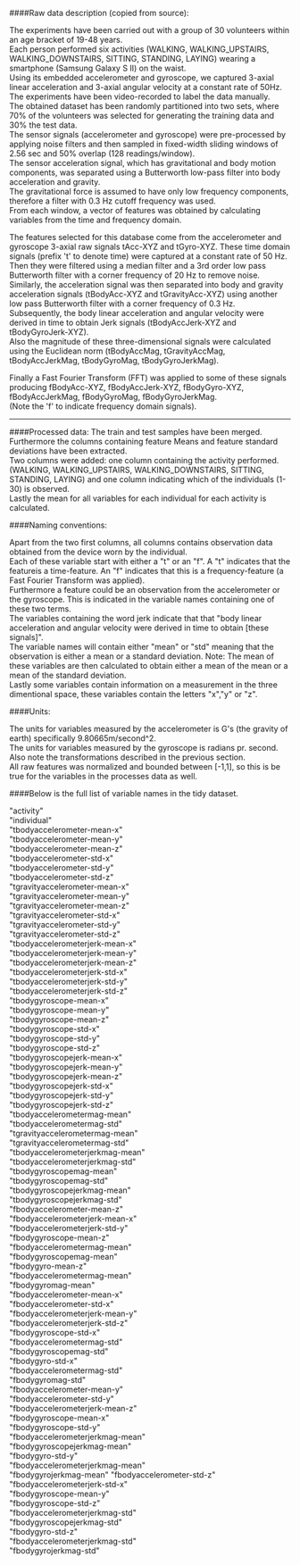 ####Raw data description (copied from source):

The experiments have been carried out with a group of 30 volunteers within an age bracket of 19-48 years.  
Each person performed six activities (WALKING, WALKING_UPSTAIRS, WALKING_DOWNSTAIRS, SITTING, STANDING, LAYING) wearing a smartphone (Samsung Galaxy S II) on the waist.  
Using its embedded accelerometer and gyroscope, we captured 3-axial linear acceleration and 3-axial angular velocity at a constant rate of 50Hz.  
The experiments have been video-recorded to label the data manually.  
The obtained dataset has been randomly partitioned into two sets, where 70% of the volunteers was selected for generating the training data and 30% the test data.  
The sensor signals (accelerometer and gyroscope) were pre-processed by applying noise filters and then sampled in fixed-width sliding windows of 2.56 sec and 50% overlap (128 readings/window).  
The sensor acceleration signal, which has gravitational and body motion components, was separated using a Butterworth low-pass filter into body acceleration and gravity.  
The gravitational force is assumed to have only low frequency components, therefore a filter with 0.3 Hz cutoff frequency was used.  
From each window, a vector of features was obtained by calculating variables from the time and frequency domain.  


The features selected for this database come from the accelerometer and gyroscope 3-axial raw signals tAcc-XYZ and tGyro-XYZ. 
These time domain signals (prefix 't' to denote time) were captured at a constant rate of 50 Hz. 
Then they were filtered using a median filter and a 3rd order low pass Butterworth filter with a corner frequency of 20 Hz to remove noise.  
Similarly, the acceleration signal was then separated into body and gravity acceleration signals (tBodyAcc-XYZ and tGravityAcc-XYZ) using another low pass Butterworth filter with a corner frequency of 0.3 Hz.  
Subsequently, the body linear acceleration and angular velocity were derived in time to obtain Jerk signals (tBodyAccJerk-XYZ and tBodyGyroJerk-XYZ).  
Also the magnitude of these three-dimensional signals were calculated using the Euclidean norm (tBodyAccMag, tGravityAccMag, tBodyAccJerkMag, tBodyGyroMag, tBodyGyroJerkMag).  

Finally a Fast Fourier Transform (FFT) was applied to some of these signals producing fBodyAcc-XYZ, fBodyAccJerk-XYZ, fBodyGyro-XYZ, fBodyAccJerkMag, fBodyGyroMag, fBodyGyroJerkMag.  
(Note the 'f' to indicate frequency domain signals).  

---------

####Processed data:
The train and test samples have been merged.  
Furthermore the columns containing feature Means and feature standard deviations have been extracted.  
Two columns were added: one column containing the activity performed. (WALKING, WALKING_UPSTAIRS, WALKING_DOWNSTAIRS, SITTING, STANDING, LAYING) and one column indicating which of the individuals (1-30) is observed.  
Lastly the mean for all variables for each individual for each activity is calculated.


####Naming conventions:  

Apart from the two first columns, all columns contains observation data obtained from the device worn by the individual.  
Each of these variable start with either a "t" or an "f". A "t" indicates that the featureis a time-feature. An "f" indicates that this is a frequency-feature (a Fast Fourier Transform was applied).   
Furthermore a feature could be an observation from the accelerometer or the gyroscope. This is indicated in the variable names containing one of these two terms.  
The variables containing the word jerk indicate that that "body linear acceleration and angular velocity were derived in time to obtain [these signals]".  
The variable names will contain either "mean" or "std" meaning that the observation is either a mean or a standard deviation. Note: The mean of these variables are then calculated to obtain either a mean of the mean or a mean of the standard deviation.  
Lastly some variables contain information on a measurement in the three dimentional space, these variables contain the letters "x","y" or "z".  

####Units:  

The units for variables measured by the accelerometer is G's (the gravity of earth) specifically 9.80665m/second^2.  
The units for variables measured by the gyroscope is radians pr. second.  
Also note the transformations described in the previous section.  
All raw features was normalized and bounded between  [-1,1], so this is be true for the variables in the processes data as well.  



####Below is the full list of variable names in the tidy dataset.  


"activity"  
 "individual"  
 "tbodyaccelerometer-mean-x"  
 "tbodyaccelerometer-mean-y"     
 "tbodyaccelerometer-mean-z"  
 "tbodyaccelerometer-std-x"  
 "tbodyaccelerometer-std-y"  
 "tbodyaccelerometer-std-z"   
"tgravityaccelerometer-mean-x"    
"tgravityaccelerometer-mean-y"   
 "tgravityaccelerometer-mean-z"  
 "tgravityaccelerometer-std-x"   
"tgravityaccelerometer-std-y"    
"tgravityaccelerometer-std-z"    
"tbodyaccelerometerjerk-mean-x"  
"tbodyaccelerometerjerk-mean-y"  
"tbodyaccelerometerjerk-mean-z"  
"tbodyaccelerometerjerk-std-x"   
"tbodyaccelerometerjerk-std-y"   
"tbodyaccelerometerjerk-std-z"  
"tbodygyroscope-mean-x"          
"tbodygyroscope-mean-y"          
"tbodygyroscope-mean-z"          
"tbodygyroscope-std-x"          
"tbodygyroscope-std-y"           
"tbodygyroscope-std-z"           
"tbodygyroscopejerk-mean-x"      
"tbodygyroscopejerk-mean-y"     
"tbodygyroscopejerk-mean-z"      
"tbodygyroscopejerk-std-x"       
"tbodygyroscopejerk-std-y"       
"tbodygyroscopejerk-std-z"      
"tbodyaccelerometermag-mean"     
"tbodyaccelerometermag-std"      
"tgravityaccelerometermag-mean"  
"tgravityaccelerometermag-std"  
"tbodyaccelerometerjerkmag-mean"  
"tbodyaccelerometerjerkmag-std"  
"tbodygyroscopemag-mean"        
 "tbodygyroscopemag-std"         
"tbodygyroscopejerkmag-mean"     
"tbodygyroscopejerkmag-std"        
"fbodyaccelerometer-mean-z"          
"fbodyaccelerometerjerk-mean-x"       
"fbodyaccelerometerjerk-std-y"       
"fbodygyroscope-mean-z"              
"fbodyaccelerometermag-mean"         
"fbodygyroscopemag-mean"                  
"fbodygyro-mean-z"                    
"fbodyaccelerometermag-mean"          
"fbodygyromag-mean"                 
"fbodyaccelerometer-mean-x"    
"fbodyaccelerometer-std-x"     
"fbodyaccelerometerjerk-mean-y"  
"fbodyaccelerometerjerk-std-z"  
"fbodygyroscope-std-x"         
"fbodyaccelerometermag-std"    
"fbodygyroscopemag-std"        
"fbodygyro-std-x"              
"fbodyaccelerometermag-std"     
"fbodygyromag-std"   
"fbodyaccelerometer-mean-y"               
"fbodyaccelerometer-std-y"      
"fbodyaccelerometerjerk-mean-z"  
"fbodygyroscope-mean-x"         
"fbodygyroscope-std-y"          
"fbodyaccelerometerjerkmag-mean"  
"fbodygyroscopejerkmag-mean"    
"fbodygyro-std-y"               
"fbodyaccelerometerjerkmag-mean"  
"fbodygyrojerkmag-mean" 
"fbodyaccelerometer-std-z"               
"fbodyaccelerometerjerk-std-x"    
"fbodygyroscope-mean-y"        
"fbodygyroscope-std-z"         
"fbodyaccelerometerjerkmag-std"  
"fbodygyroscopejerkmag-std"      
"fbodygyro-std-z"              
"fbodyaccelerometerjerkmag-std"  
"fbodygyrojerkmag-std"   